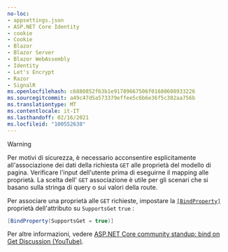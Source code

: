 ```yaml
---
no-loc:
- appsettings.json
- ASP.NET Core Identity
- cookie
- Cookie
- Blazor
- Blazor Server
- Blazor WebAssembly
- Identity
- Let's Encrypt
- Razor
- SignalR
ms.openlocfilehash: c6880852f63b1e91789667506f01680608933226
ms.sourcegitcommit: a49c47d5a573379effee5c6b6e36f5c302aa756b
ms.translationtype: MT
ms.contentlocale: it-IT
ms.lasthandoff: 02/16/2021
ms.locfileid: "100552638"
---
```

> [!WARNING]
> Per motivi di sicurezza, è necessario acconsentire esplicitamente all'associazione dei dati della richiesta `GET` alle proprietà del modello di pagina. Verificare l'input dell'utente prima di eseguirne il mapping alle proprietà. La scelta dell' `GET` associazione è utile per gli scenari che si basano sulla stringa di query o sui valori della route.
>
> Per associare una proprietà alle `GET` richieste, impostare la [`[BindProperty]`](xref:Microsoft.AspNetCore.Mvc.BindPropertyAttribute) proprietà dell'attributo su `SupportsGet` `true` :
>
> ```csharp
> [BindProperty(SupportsGet = true)]
> ```
>
> Per altre informazioni, vedere [ASP.NET Core community standup: bind on Get Discussion (YouTube)](https://www.youtube.com/watch?v=p7iHB9V-KVU&feature=youtu.be&t=54m27s).
